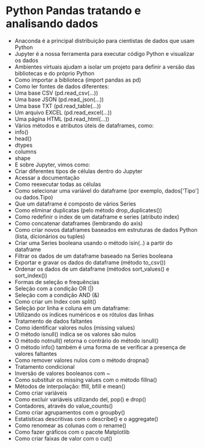 # Python Pandas tratando e analisando dados

- Anaconda é a principal distribuição para cientistas de dados que usam Python
- Jupyter é a nossa ferramenta para executar código Python e visualizar os dados
- Ambientes virtuais ajudam a isolar um projeto para definir a versão das bibliotecas e do próprio Python
- Como importar a biblioteca (import pandas as pd)
- Como ler fontes de dados diferentes:
- Uma base CSV (pd.read_csv(...))
-  Uma base JSON (pd.read_json(...))
-  Uma base TXT (pd.read_table(...))
-  Um arquivo EXCEL (pd.read_excel(...))
-  Uma página HTML (pd.read_html(...))
- Vários métodos e atributos úteis de dataframes, como:
-  info()
-  head()
-  dtypes
-  columns
-  shape
- E sobre Jupyter, vimos como:
- Criar diferentes tipos de células dentro do Jupyter
- Acessar a documentação
- Como reexecutar todas as células
- Como selecionar uma variável do dataframe (por exemplo, dados['Tipo'] ou dados.Tipo)
- Que um dataframe é composto de vários Series
- Como eliminar duplicatas (pelo método drop_duplicates())
- Como redefinir o index de um dataframe e series (atributo index)
- Como concatenar dataframes (lembrando do axis)
- Como criar novos dataframes baseados em estruturas de dados Python (lista, dicionários ou tuples)
- Criar uma Series booleana usando o método isin(..) a partir do dataframe
- Filtrar os dados de um dataframe baseado na Series booleana
- Exportar e gravar os dados do dataframe (método to_csv())
- Ordenar os dados de um dataframe (métodos sort_values() e sort_index())
- Formas de seleção e frequências
- Seleção com a condição OR (|)
- Seleção com a condição AND (&)
- Como criar um Index com split()
- Seleção por linha e coluna em um dataframe:
- Utilizando os índices numéricos e os rótulos das linhas
- Tratamento de dados faltantes
- Como identificar valores nulos (missing values)
- O método isnull() indica se os valores são nulos
- O método notnull() retorna o contrário do método isnull()
- O método info() também é uma forma de se verificar a presença de valores faltantes
- Como remover valores nulos com o método dropna()
- Tratamento condicional
- Inversão de valores booleanos com ~
- Como substituir os missing values com o método fillna()
- Métodos de interpolação: ffill, bfill e mean()
- Como criar variáveis
- Como excluir variáveis utilizando del, pop() e drop()
- Contadores, através do value_counts()
- Como criar agrupamentos com o groupby()
- Estatísticas descritivas com o describe() e o aggregate()
- Como renomear as colunas com o rename()
- Como fazer gráficos com o pacote Matplotlib
- Como criar faixas de valor com o cut()
